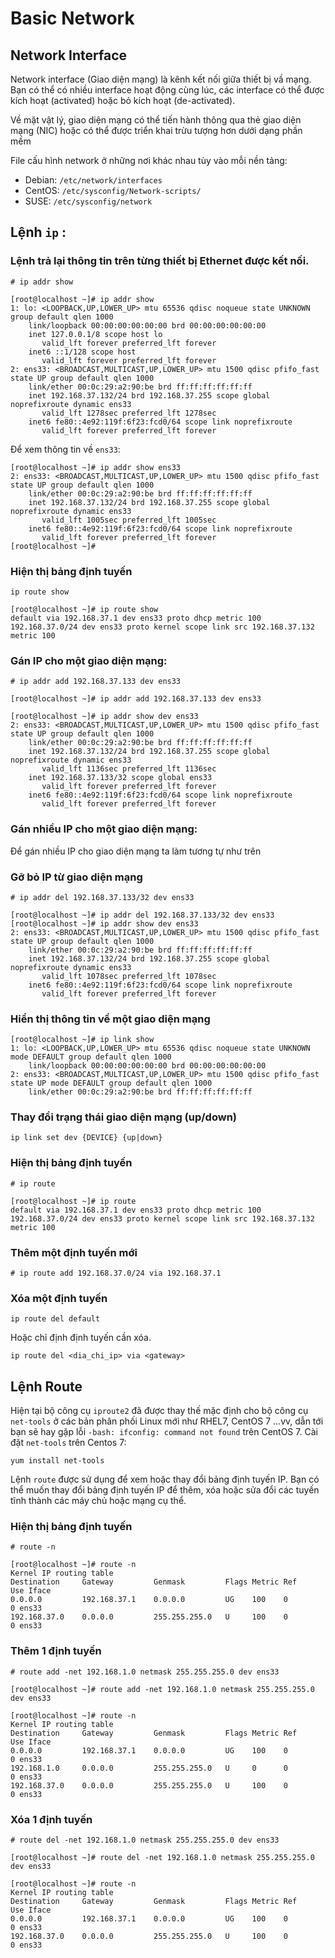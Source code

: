 # Basic Network

## Network Interface
Network interface (Giao diện mạng) là kênh kết nối giữa thiết bị vầ mạng. Bạn có thể có nhiều interface hoạt động cùng lúc, các interface có thể được kích hoạt (activated) hoặc bỏ kích hoạt (de-activated).

Về mặt vật lý, giao diện mạng có thể tiến hành thông qua thẻ giao diện mạng (NIC) hoặc có thể được triển khai trừu tượng hơn dưới dạng phần mềm

File cấu hình network ở những nơi khác nhau tùy vào mỗi nền tảng:
- Debian: `/etc/network/interfaces`
- CentOS: `/etc/sysconfig/Network-scripts/`
- SUSE: `/etc/sysconfig/network`

## Lệnh `ip` : 
### Lệnh trả lại thông tin trên từng thiết bị Ethernet được kết nối.
`# ip addr show` 

```
[root@localhost ~]# ip addr show
1: lo: <LOOPBACK,UP,LOWER_UP> mtu 65536 qdisc noqueue state UNKNOWN group default qlen 1000
    link/loopback 00:00:00:00:00:00 brd 00:00:00:00:00:00
    inet 127.0.0.1/8 scope host lo
       valid_lft forever preferred_lft forever
    inet6 ::1/128 scope host
       valid_lft forever preferred_lft forever
2: ens33: <BROADCAST,MULTICAST,UP,LOWER_UP> mtu 1500 qdisc pfifo_fast state UP group default qlen 1000
    link/ether 00:0c:29:a2:90:be brd ff:ff:ff:ff:ff:ff
    inet 192.168.37.132/24 brd 192.168.37.255 scope global noprefixroute dynamic ens33
       valid_lft 1278sec preferred_lft 1278sec
    inet6 fe80::4e92:119f:6f23:fcd0/64 scope link noprefixroute
       valid_lft forever preferred_lft forever
```

Để xem thông tin về `ens33`:
```
[root@localhost ~]# ip addr show ens33
2: ens33: <BROADCAST,MULTICAST,UP,LOWER_UP> mtu 1500 qdisc pfifo_fast state UP group default qlen 1000
    link/ether 00:0c:29:a2:90:be brd ff:ff:ff:ff:ff:ff
    inet 192.168.37.132/24 brd 192.168.37.255 scope global noprefixroute dynamic ens33
       valid_lft 1005sec preferred_lft 1005sec
    inet6 fe80::4e92:119f:6f23:fcd0/64 scope link noprefixroute
       valid_lft forever preferred_lft forever
[root@localhost ~]#
```

### Hiện thị bảng định tuyến
`ip route show`
```
[root@localhost ~]# ip route show
default via 192.168.37.1 dev ens33 proto dhcp metric 100
192.168.37.0/24 dev ens33 proto kernel scope link src 192.168.37.132 metric 100
```

### Gán IP cho một giao diện mạng:
`# ip addr add 192.168.37.133 dev ens33`
```
[root@localhost ~]# ip addr add 192.168.37.133 dev ens33

[root@localhost ~]# ip addr show dev ens33
2: ens33: <BROADCAST,MULTICAST,UP,LOWER_UP> mtu 1500 qdisc pfifo_fast state UP group default qlen 1000
    link/ether 00:0c:29:a2:90:be brd ff:ff:ff:ff:ff:ff
    inet 192.168.37.132/24 brd 192.168.37.255 scope global noprefixroute dynamic ens33
       valid_lft 1136sec preferred_lft 1136sec
    inet 192.168.37.133/32 scope global ens33
       valid_lft forever preferred_lft forever
    inet6 fe80::4e92:119f:6f23:fcd0/64 scope link noprefixroute
       valid_lft forever preferred_lft forever
```

### Gán nhiều IP cho một giao diện mạng:
Để gán nhiều IP cho giao diện mạng ta làm tương tự như trên

### Gỡ bỏ IP từ giao diện mạng

`# ip addr del 192.168.37.133/32 dev ens33`

```
[root@localhost ~]# ip addr del 192.168.37.133/32 dev ens33
[root@localhost ~]# ip addr show dev ens33
2: ens33: <BROADCAST,MULTICAST,UP,LOWER_UP> mtu 1500 qdisc pfifo_fast state UP group default qlen 1000
    link/ether 00:0c:29:a2:90:be brd ff:ff:ff:ff:ff:ff
    inet 192.168.37.132/24 brd 192.168.37.255 scope global noprefixroute dynamic ens33
       valid_lft 1078sec preferred_lft 1078sec
    inet6 fe80::4e92:119f:6f23:fcd0/64 scope link noprefixroute
       valid_lft forever preferred_lft forever
```

### Hiển thị thông tin về một giao diện mạng
```
[root@localhost ~]# ip link show
1: lo: <LOOPBACK,UP,LOWER_UP> mtu 65536 qdisc noqueue state UNKNOWN mode DEFAULT group default qlen 1000
    link/loopback 00:00:00:00:00:00 brd 00:00:00:00:00:00
2: ens33: <BROADCAST,MULTICAST,UP,LOWER_UP> mtu 1500 qdisc pfifo_fast state UP mode DEFAULT group default qlen 1000
    link/ether 00:0c:29:a2:90:be brd ff:ff:ff:ff:ff:ff
```
### Thay đổi trạng thái giao diện mạng (up/down)
`ip link set dev {DEVICE} {up|down}`

### Hiện thị bảng định tuyến
`# ip route`
```
[root@localhost ~]# ip route
default via 192.168.37.1 dev ens33 proto dhcp metric 100
192.168.37.0/24 dev ens33 proto kernel scope link src 192.168.37.132 metric 100
```

### Thêm một định tuyến mới
`# ip route add 192.168.37.0/24 via 192.168.37.1`
### Xóa một định tuyến
`ip route del default`

Hoặc chỉ định định tuyến cần xóa.

`ip route del <dia_chi_ip> via <gateway>`

## Lệnh Route
Hiện tại bộ công cụ `iproute2` đã được thay thế mặc định cho bộ công cụ `net-tools` ở các bản phân phối Linux mới như RHEL7, CentOS 7 ...vv, dẫn tới bạn sẽ hay gặp lỗi `-bash: ifconfig: command not found` trên CentOS 7.
Cài đặt `net-tools` trên Centos 7:

`yum install net-tools`

Lệnh `route` được sử dụng để xem hoặc thay đổi bảng định tuyến IP. Bạn có thể muốn thay đổi bảng định tuyến IP để thêm, xóa hoặc sửa đổi các tuyến tĩnh thành các máy chủ hoặc mạng cụ thể.

### Hiện thị bảng định tuyến
`# route -n`
```
[root@localhost ~]# route -n
Kernel IP routing table
Destination     Gateway         Genmask         Flags Metric Ref    Use Iface
0.0.0.0         192.168.37.1    0.0.0.0         UG    100    0        0 ens33
192.168.37.0    0.0.0.0         255.255.255.0   U     100    0        0 ens33
```

### Thêm 1 định tuyến
`# route add -net 192.168.1.0 netmask 255.255.255.0 dev ens33`
```
[root@localhost ~]# route add -net 192.168.1.0 netmask 255.255.255.0 dev ens33

[root@localhost ~]# route -n
Kernel IP routing table
Destination     Gateway         Genmask         Flags Metric Ref    Use Iface
0.0.0.0         192.168.37.1    0.0.0.0         UG    100    0        0 ens33
192.168.1.0     0.0.0.0         255.255.255.0   U     0      0        0 ens33
192.168.37.0    0.0.0.0         255.255.255.0   U     100    0        0 ens33
```
### Xóa 1 định tuyến
`# route del -net 192.168.1.0 netmask 255.255.255.0 dev ens33`
```
[root@localhost ~]# route del -net 192.168.1.0 netmask 255.255.255.0 dev ens33

[root@localhost ~]# route -n
Kernel IP routing table
Destination     Gateway         Genmask         Flags Metric Ref    Use Iface
0.0.0.0         192.168.37.1    0.0.0.0         UG    100    0        0 ens33
192.168.37.0    0.0.0.0         255.255.255.0   U     100    0        0 ens33
```